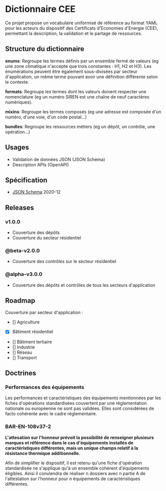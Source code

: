 # Dictionnaire CEE

Ce projet propose un vocabulaire uniformisé de référence au format YAML pour les acteurs du dispositif des Certificats d'Economies d'Energie (CEE), permettant la description, la validation et le partage de ressources.

## Structure du dictionnaire

**enums**: Regroupe les termes définis par un ensemble fermé de valeurs (eg une zone climatique n'accepte que trois constantes : H1, H2 et H3). Les énumérations peuvent être également sous-divisées par secteur d'application, un même terme pouvant avoir une définition différente selon le contexte.

**formats**: Regroupe les termes dont les valeurs doivent respecter une nomenclature (eg un numéro SIREN est une chaîne de neuf caractères numériques).

**mixins**: Regroupe les termes composés (eg une adresse est composée d'un numéro, d'une voie, d'un code postal...)

**bundles**: Regroupe les ressources métiers (eg un dépôt, un contrôle, une opération...)

## Usages

- Validation de données JSON (JSON Schema)
- Description APIs (OpenAPI)

## Spécification

- [JSON Schema](https://json-schema.org/) 2020-12

## Releases

### v1.0.0
- Couverture des dépôts
- Couverture du secteur résidentiel

### @beta-v2.0.0

- Couverture des contrôles sur le secteur résidentiel

### @alpha-v3.0.0

- Couverture des dépôts et contrôles de tous les secteurs d'application

## Roadmap

Couverture par secteur d'application :

- [] Agriculture
- [x] Bâtiment résidentiel
- [] Bâtiment tertiaire
- [] Industrie
- [] Réseau
- [] Transport

## Doctrines

### Performances des équipements

Les performances et caractéristiques des équipements mentionnées par les fiches d'opérations standardisées couvertent par une réglementation nationale ou européenne ne sont pas validées. Elles sont considérées de facto cohérente avec le cadre réglementaire.

###  BAR-EN-108v37-2

**L'attesation sur l'honneur prévoit la possibilité de renseigner plusieurs marques et référence dans le cas d'équipements installés de caractéristiques différentes, mais un unique champs relatif à la résistance thermique additionnelle.**

Afin de simplifier le dispositif, il est retenu qu'une fiche d'opération standardisée ne s'applique qu'à un ensemble cohérent d'équipements éligibles. Ainsi il conviendra de réaliser n dossiers avec n partie A de l'attestation sur l'honneur pour n équipements de caractéristiques différentes.
